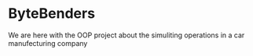 # ByteBenders
 We are here with the OOP project about the simuliting operations in a car manufecturing company
